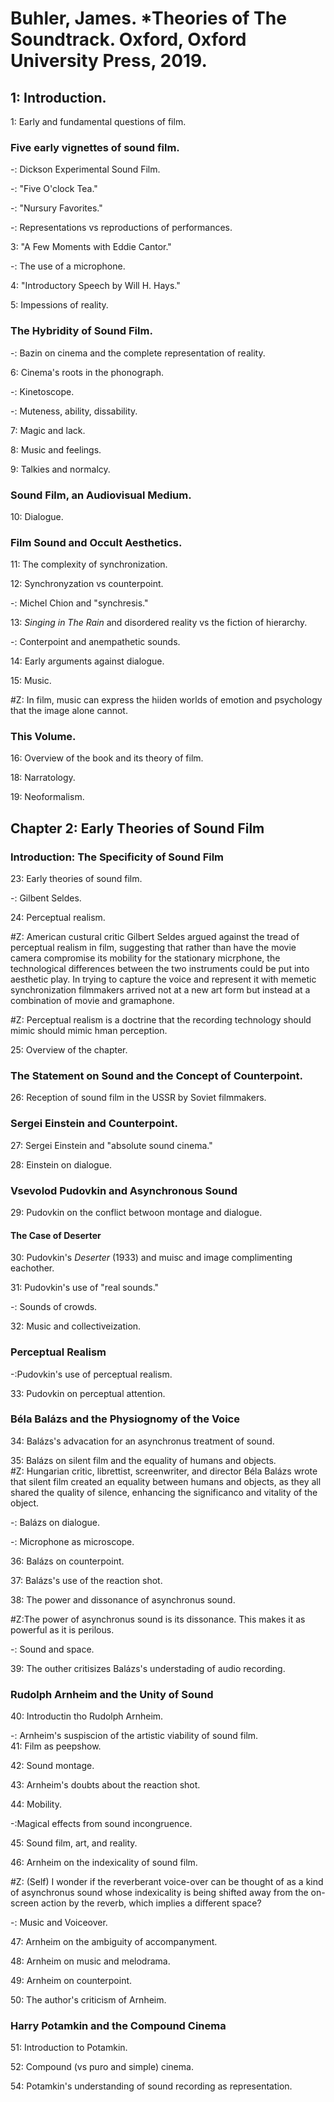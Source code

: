 # Buhler, James. *Theories of The Soundtrack. Oxford, Oxford University Press, 2019.  

## 1: Introduction.  

1: Early and fundamental questions of film.  

### Five early vignettes of sound film.  

-: Dickson Experimental Sound Film.  

-: "Five O'clock Tea."  

-: "Nursury Favorites."  

-: Representations vs reproductions of performances.  

3: "A Few Moments with Eddie Cantor."  

-: The use of a microphone.  

4: "Introductory Speech by Will H. Hays."  

5: Impessions of reality.  

### The Hybridity of Sound Film.  

-: Bazin on cinema and the complete representation of reality.  

6: Cinema's roots in the phonograph.  

-: Kinetoscope.  

-: Muteness, ability, dissability.  

7: Magic and lack.  

8: Music and feelings.  

9: Talkies and normalcy.  

### Sound Film, an Audiovisual Medium.  

10: Dialogue.  

### Film Sound and Occult Aesthetics.  

11: The complexity of synchronization.  

12: Synchronyzation vs counterpoint.  

-: Michel Chion and "synchresis."  

13: *Singing in The Rain* and disordered reality vs the fiction of hierarchy.   

-: Conterpoint and anempathetic sounds.  

14: Early arguments against dialogue.  

15: Music.  

#Z: In film, music can express the hiiden worlds of emotion and psychology that the image alone cannot.  

### This Volume.  

16: Overview of the book and its theory of film.  

18: Narratology.  

19: Neoformalism.  

## Chapter 2: Early Theories of Sound Film  

### Introduction: The Specificity of Sound Film  

23: Early theories of sound film.  

-: Gilbent Seldes.  

24: Perceptual realism.  

#Z: American custural critic Gilbert Seldes argued against the tread of perceptual realism in film, suggesting that rather than have the movie camera compromise its mobility for the stationary micrphone, the technological differences between the two instruments could be put into aesthetic play. In trying to capture the voice and represent it with memetic synchronization filmmakers arrived not at a new art form but instead at a combination of movie and gramaphone. 

#Z: Perceptual realism is a doctrine that the recording technology should mimic should mimic hman perception.  

25: Overview of the chapter.  

### The Statement on Sound and the Concept of Counterpoint.  

26: Reception of sound film in the USSR by Soviet filmmakers.  

### Sergei Einstein and Counterpoint.  

27: Sergei Einstein and "absolute sound cinema."  

28: Einstein on dialogue.  

### Vsevolod Pudovkin and Asynchronous Sound  

29: Pudovkin on the conflict betwoon montage and dialogue.  

#### The Case of Deserter  

30: Pudovkin's *Deserter* (1933) and muisc and image complimenting eachother.  

31: Pudovkin's use of "real sounds."  

-: Sounds of crowds.  

32: Music and collectiveization.  

### Perceptual Realism  

-:Pudovkin's use of perceptual realism.  

33: Pudovkin on perceptual attention.  

### Béla Balázs and the Physiognomy of the Voice  

34: Balázs's advacation for an asynchronus treatment of sound.  

35: Balázs on silent film and the equality of humans and objects.  
#Z: Hungarian critic, librettist, screenwriter, and director Béla Balázs wrote that silent film created an equality between humans and objects, as they all shared the quality of silence, enhancing the significanco and vitality of the object.    

-: Balázs on dialogue.  

-: Microphone as microscope.  

36: Balázs on counterpoint.  

37: Balázs's use of the reaction shot.  

38: The power and dissonance of asynchronus sound.  

#Z:The power of asynchronus sound is its dissonance. This makes it as powerful as it is perilous.  

-: Sound and space.  

39: The outher critisizes Balázs's understading of audio recording.

### Rudolph Arnheim and the Unity of Sound  

40: Introductin tho Rudolph Arnheim.  

-: Arnheim's suspiscion of the artistic viability of sound film.  
41: Film as peepshow.  

42: Sound montage.  

43: Arnheim's doubts about the reaction shot.  

44: Mobility.  

-:Magical effects from sound incongruence.  

45: Sound film, art, and reality.  

46: Arnheim on the indexicality of sound film.  

#Z: (Self) I wonder if the reverberant voice-over can be thought of as a kind of asynchronus sound whose indexicality is being shifted away from the on-screen action by the reverb, which implies a different space?

-: Music and Voiceover.  

47: Arnheim on the ambiguity of accompanyment.  

48: Arnheim on music and melodrama.  

49: Arnheim on counterpoint.  

50: The author's criticism of Arnheim.  

### Harry Potamkin and the Compound Cinema  

51: Introduction to Potamkin.  

52: Compound (vs puro and simple) cinema.  

54: Potamkin's understanding of sound recording as representation.  

